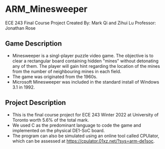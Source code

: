 # ARM_Minesweeper
ECE 243 Final Course Project
Created By: Mark Qi and Zihui Lu
Professor: Jonathan Rose

## Game Description
- Minesweeper is a singl-player puzzle video game. The objective is to clear a rectangular board containing hidden "mines" without detonating any of them. The player will gain hint regarding the location of the mines from the number of neighbouring mines in each field. <br />
- The game was originated from the 1960s. <br />
- Microsoft Minesweeper was included in the standard install of Windows 3.1 in 1992.

## Project Description
- This is the final course project for ECE 243 Winter 2022 at University of Toronto worth 5.6% of the total mark. <br />
- We used C as the predominant language to code the game and implemented on the physical DE1-SoC board. <br />
- The program can also be simulated using an online tool called CPUlator, which can be assessed at https://cpulator.01xz.net/?sys=arm-de1soc. <br />